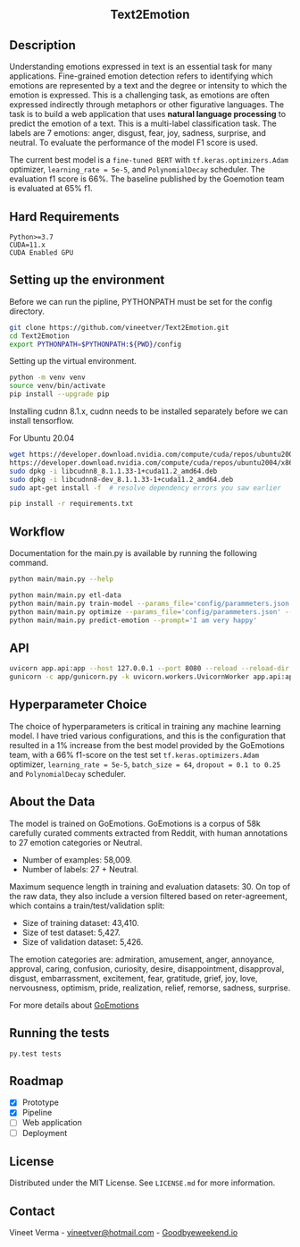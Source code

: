 <h2 align="center"> Text2Emotion </h2>


## Description
Understanding emotions expressed in text is an essential task for many applications. Fine-grained emotion detection refers to identifying which emotions are represented by a text and the degree or intensity to which the emotion is expressed. This is a challenging task, as emotions are often expressed indirectly through metaphors or other figurative languages. The task is to build a web application that uses **natural language processing** to predict the emotion of a text. This is a multi-label classification task. The labels are 7 emotions: anger, disgust, fear, joy,
sadness, surprise, and neutral. To evaluate the performance of the model F1 score is used.

The current best model is a `fine-tuned BERT` with `tf.keras.optimizers.Adam` optimizer, `learning_rate = 5e-5`,
and `PolynomialDecay` scheduler. The evaluation f1 score is 66%. The baseline published by the Goemotion team is evaluated at 65% f1.

## Hard Requirements

    Python>=3.7
    CUDA=11.x
    CUDA Enabled GPU
    

## Setting up the environment

Before we can run the pipline, PYTHONPATH must be set for the config directory.

```bash
git clone https://github.com/vineetver/Text2Emotion.git
cd Text2Emotion
export PYTHONPATH=$PYTHONPATH:${PWD}/config
```
Setting up the virtual environment.

```bash
python -m venv venv
source venv/bin/activate
pip install --upgrade pip
```

Installing cudnn 8.1.x, cudnn needs to be installed separately before we can install tensorflow.

For Ubuntu 20.04

```bash
wget https://developer.download.nvidia.com/compute/cuda/repos/ubuntu2004/x86_64/libcudnn8_8.1.1.33-1+cuda11.2_amd64.deb
https://developer.download.nvidia.com/compute/cuda/repos/ubuntu2004/x86_64/libcudnn8-dev_8.1.1.33-1+cuda11.2_amd64.deb
sudo dpkg -i libcudnn8_8.1.1.33-1+cuda11.2_amd64.deb
sudo dpkg -i libcudnn8-dev_8.1.1.33-1+cuda11.2_amd64.deb
sudo apt-get install -f  # resolve dependency errors you saw earlier
```

```bash
pip install -r requirements.txt
```
## Workflow

Documentation for the main.py is available by running the following command.

```bash
python main/main.py --help
```

```bash
python main/main.py etl-data
python main/main.py train-model --params_file='config/parammeters.json' --experiment_name='fine-tuned-bert' --run_name='PolynomailDecay'
python main/main.py optimize --params_file='config/parammeters.json' --experiment_name='optimization' --n_trials=10
python main/main.py predict-emotion --prompt='I am very happy'
```

## API

```bash
uvicorn app.api:app --host 127.0.0.1 --port 8080 --reload --reload-dir src --reload-dir app  # dev
gunicorn -c app/gunicorn.py -k uvicorn.workers.UvicornWorker app.api:app  # production
```

## Hyperparameter Choice

The choice of hyperparameters is critical in training any machine learning model. I have tried various configurations, and this is the configuration that resulted in a 1% increase from the best model provided by the GoEmotions team, with a 66% f1-score on the test set `tf.keras.optimizers.Adam` optimizer, `learning_rate = 5e-5`, `batch_size = 64`, `dropout = 0.1 to 0.25` and `PolynomialDecay` scheduler.

## About the Data

The model is trained on GoEmotions. GoEmotions is a corpus of 58k carefully curated comments extracted from Reddit, with
human annotations to 27 emotion categories or Neutral.

- Number of examples: 58,009.
- Number of labels: 27 + Neutral.

Maximum sequence length in training and evaluation datasets: 30.
On top of the raw data, they also include a version filtered based on reter-agreement, which contains a
train/test/validation split:

- Size of training dataset: 43,410.
- Size of test dataset: 5,427.
- Size of validation dataset: 5,426.

The emotion categories are: admiration, amusement, anger, annoyance, approval, caring, confusion, curiosity, desire,
disappointment, disapproval, disgust, embarrassment, excitement, fear, gratitude, grief, joy, love, nervousness,
optimism, pride, realization, relief, remorse, sadness, surprise.

For more details about [GoEmotions](https://github.com/google-research/google-research/tree/master/goemotions)

## Running the tests

    py.test tests

## Roadmap

- [x] Prototype
- [x] Pipeline
- [ ] Web application
- [ ] Deployment

## License

Distributed under the MIT License. See `LICENSE.md` for more information.

## Contact

Vineet Verma - vineetver@hotmail.com - [Goodbyeweekend.io](https://www.goodbyeweekend.io/)
